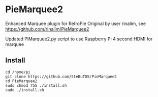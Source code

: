 # PieMarquee2
Enhanced Marquee plugin for RetroPie
Original by user rinalim, see https://github.com/rinalim/PieMarquee2

Updated PiMarquee2.py script to use Raspberry Pi 4 second HDMI for marquee

## Install
```
cd /home/pi
git clone https://github.com/SteBuTOS/PieMarquee2
cd PieMarquee2
sudo chmod 755 ./install.sh
sudo ./install.sh
```
